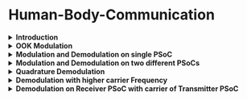 # Human-Body-Communication
<details>
  <summary><strong>Introduction</strong></summary>
The Wired communication networks and wireless communication technologies like Wi
Fi, Bluetooth, and Infrared communication, each capable of high-speed data transfer 
come with limitations, such as line-of-sight constraints, high power usage, vulnerability 
to signal interception, and lower data throughput. To address these challenges, Human 
body communication (HBC) has emerged as a promising alternative. Computational 
advancements has developed in such a way that energy/bit in computation has become 
less compared to energy/bit for communication of that bit so energy/bit in communication 
became bottleneck for implementing low power embedded systems.  
HBC offers an alternative communication methodology for transferring data. HBC 
eliminates for the need for wires and cables. It is also more secure and efficient compared 
to other wireless communication technologies. As the signals are not radiating in HBC, 
the data signals are not prone to interception. The control of data transfer is also simple as 
the human body is the medium. So, whenever the human body comes in contact with 
both transmitter and receiver modules the data transfer begins and as soon as this 
connection is broken, the data transfer stops.

### Working Principles of HBC 
Human body is good conductor of electricity. Hence the human body can be used as 
conductor to connect two nodes and enable flow of electricity and complete the circuit. 
The communication starts as soon as the path is established between the transmitter and 
receiver through the human body. In normal conditions the human body offers a 
resistance of about 10,000 ohms, but it can be even greater if the person is dehydrated. 
For the safety of the body the current should be limited to 5mA to 9mA. Also the 
maximum voltage that the human body can safely take is 5V. 

### Implementation 
A transmitter is designed which will modulate the message signal with a carrier wave and 
induces displacement current through the human body according to the modulated signal 
variations and when a receiver is in contact with the human body, the circuit is closed and 
the transmission of the signals takes place. The receiver amplifies the received signal and 
is converted back to data using the microcontroller on the receiver end.

</details>

<details>
  <summary><strong>OOK Modulation</strong>
   </summary>
  
## Why Modulation?
Modulating the message signal before transmitting has several advantages:
<br>
1. Reduces intereference while sending the message data over long distance as low frequency signals are more prone to interferences.
<br>

OOK Modulation is a type of AM modulation in which the modulated wave is the product of message and carrier wave. The output is carrier if the input message is bit '1', else zero. Hence, OOK is considered as digital modulation technique.
<br>

![image](https://github.com/user-attachments/assets/9e752135-c999-42b6-9a54-de41d4890d4b)

<br>
Baudrate: 100 bits per second
<br> 
Carrier Frequency: 10 KHz (generated using PWM)
<br>
Two PWMs are used on the transmitter PSoC , one for generating Message signal and the other to generate carrier signal.
The output of these two PWMs are given as input to Mixer so as to obtain the product of message and carrier signals. This product signal represents the OOK modulated signal.
<br>


### OOK Modulation on PSoC:
TopDesign in PSoC <br>

Fc = 10 KHz
<br>
Fm = 100Hz
<br>

![image](https://github.com/user-attachments/assets/cf1ae00a-5702-44fd-8e26-f23157053975)

<br>
Oscilloscope waveform of modulated signal:
<br>
</details>
<details>
  <summary>
   <strong> Modulation and Demodulation on single PSoC</strong> </summary>
  
Fc = 10KHz
<br>
  Fm = 100Hz

  <br>
  
  ![image](https://github.com/user-attachments/assets/53e652ac-559d-41de-a04c-81ea8e901b8e)

<br>

![image](https://github.com/user-attachments/assets/ac033707-4ac3-4059-9f80-5e54bd4da040)

<br>
First Waveform: Modulated signal taken from the ouput of 1st Mixer and given as input to the 2nd Mixer within the same PSoC.
<br>
Second waveform: Demodulated Signal, output of the second Mixer.
<br>
Note: Mixer has been configured as Sample(down) Mixer.
<br>

  ### Conclusion:
  Perfect Demodulation without any loss and the frequency of demodulated signal is matching with the frequency of the message at transmitter.

  ### Mixer Component
PSoC Creator provides a “Mixer” component. It can be used for frequency conversion of an input signal using a local
oscillator (LO) signal as the sampling clock. 
<br>
The Mixer component can be configured in two
configurations:
1. Up Mixer:  Multiplies the input signal with LO.
2. Down Mixer: Operates as a sample and hold circuit on the input signal.

</details>



<details>
  <summary>
   <strong> Modulation and Demodulation on two different PSoCs</strong>
  </summary>
  
 ### PSoC Top design and configuration
   ![image](https://github.com/user-attachments/assets/13210977-104a-4785-b805-65eba7507c51)
   <br>

   The Modulated signal is taken from the transmitter PSoC and given as input to the receiver PSoC. The Mixer in the receiver PSoC is fed with this modulated signal along with the carrier generated by PWM with same frquency as carrier on the transmitter side.
Output Waveform:
<br>
![image](https://github.com/user-attachments/assets/87d8467f-a9ee-4751-92a1-d19a80421d98)
<br>
Note: This is the output when the Mixer is configured as "Up Mixer".
### Inference:
<br>
There has been loss of data after few cycles. This is because of the accumulation of Phase missmatch.
<br>
The carriers generated at the transmitter side and the receiver side doesnot match in terms of phase.
But this phase difference is getting accumulated over time and when the phase difference exceeds T/2, the output of the mixer goes to zero. This is called Phase drift.

 ### Phase Drift
 The unwanted change or deviation in the phase of the signal over time is called phase drift. This can be caused by factors like temperature variations, component aging, or noise. 
 <br>
 <br>
To solve phase drift problems in communication systems, real-time phase drift compensation schemes can be implemented or optimize phase shifts in reconfigurable intelligent surfaces (RIS) can be implemented. 
 
</details>

<details>
  <summary>
  <strong> Quadrature Demodulation </strong>  </summary>

    ### PSoC Top design and configuration
    
  ![image](https://github.com/user-attachments/assets/e48b2d5a-aea4-45f5-8690-b43eab36a785)

</details>

<details>
  <summary>
 <strong> Demodulation with higher carrier Frequency</strong> </summary>
In this experiment, I have choosen 10KHz as carrier frequency on the transmitter side PSoC and 50KHz square wave is used in the receiver PSoC.
  <br>
  The Mixer at the receiver as two inputs:
  <br>
  1. Modulated wave with Fm = 100 Hz and Fc = 1 KHz <br>
  2. Local Carrier wave whose frequency is 2 KHz.
<br>
  
 ![WhatsApp Image 2025-04-04 at 8 39 42 PM](https://github.com/user-attachments/assets/14a95472-eef2-4b66-8c7c-a70594011b39)

<br>

### Output Waveform:

#### Input Waveform to matlab

![image](https://github.com/user-attachments/assets/15bc08c6-7ed8-492d-b1de-93113552681c)

<br>

#### Output Waveform after LPF

![image](https://github.com/user-attachments/assets/c9c9d59c-cdbc-4364-b6c2-1aa6694229d9)


<br>
 The output waveform taken as .csv file and the outpiut signal was passed through a lowpass filter on matlab. the obtained plot in matlab after low pass filtering is given below, which is nothing but the message signal with same frequency.
 <br>

 ```
data = readtable('C:\bhavana hbc\scope_0.csv');  % Read Excel file
plot(data.Var2)
data1 = data.Var2
wpass = 0.10;
fs = 1e3;
x = lowpass(data1,wpass,fs);
plot(x)

```

![image](https://github.com/user-attachments/assets/a63d60d9-f415-4537-98f7-b5b75536711a)


</details>


<details>
  <summary>
<strong>Demodulation on Receiver PSoC with carrier of Transmitter PSoC </strong> </summary>
  
###  Transmitter PSoC:
Both carrier and message signal are generated by PWM with Fc = 10KHz and Fm = 1KHz.
The carrier signal is multiplied with the message signal using the mixer.
<br>

![image](https://github.com/user-attachments/assets/4e889701-b570-41c0-8f88-3916b4e9c8d1)

<br>

```
#include "project.h"

int main(void)
{
    CyGlobalIntEnable; /* Enable global interrupts. */

     //Mixer_1_Start();

    for(;;)
    {
        PWM_1_Start();
        PWM_2_Start();
    }
}
```

#### Demodulation

![image](https://github.com/user-attachments/assets/9ce3bd6d-1efe-4c66-91e7-b2afa6654cb4)

</details>
